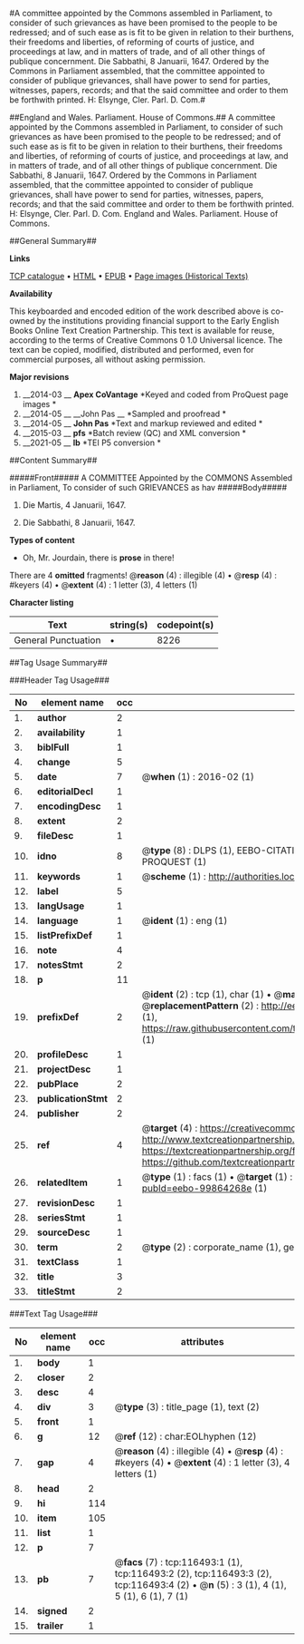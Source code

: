 #A committee appointed by the Commons assembled in Parliament, to consider of such grievances as have been promised to the people to be redressed; and of such ease as is fit to be given in relation to their burthens, their freedoms and liberties, of reforming of courts of justice, and proceedings at law, and in matters of trade, and of all other things of publique concernment. Die Sabbathi, 8 Januarii, 1647. Ordered by the Commons in Parliament assembled, that the committee appointed to consider of publique grievances, shall have power to send for parties, witnesses, papers, records; and that the said committee and order to them be forthwith printed. H: Elsynge, Cler. Parl. D. Com.#

##England and Wales. Parliament. House of Commons.##
A committee appointed by the Commons assembled in Parliament, to consider of such grievances as have been promised to the people to be redressed; and of such ease as is fit to be given in relation to their burthens, their freedoms and liberties, of reforming of courts of justice, and proceedings at law, and in matters of trade, and of all other things of publique concernment. Die Sabbathi, 8 Januarii, 1647. Ordered by the Commons in Parliament assembled, that the committee appointed to consider of publique grievances, shall have power to send for parties, witnesses, papers, records; and that the said committee and order to them be forthwith printed. H: Elsynge, Cler. Parl. D. Com.
England and Wales. Parliament. House of Commons.

##General Summary##

**Links**

[TCP catalogue](http://www.ota.ox.ac.uk/tcp/)  • 
[HTML](http://tei.it.ox.ac.uk/tcp/Texts-HTML/free/A83/A83655.html)  • 
[EPUB](http://tei.it.ox.ac.uk/tcp/Texts-EPUB/free/A83/A83655.epub) • 
[Page images (Historical Texts)](https://historicaltexts.jisc.ac.uk/eebo-99864268e)

**Availability**

This keyboarded and encoded edition of the work described above is co-owned by the
    institutions providing financial support to the Early English Books Online Text Creation
    Partnership. This text is available for reuse, according to the terms of  Creative Commons 0 1.0 Universal
    licence. The text can be copied, modified, distributed and performed, even for commercial
    purposes, all without asking permission.

**Major revisions**

1. __2014-03 __ __Apex CoVantage__ *Keyed and coded from ProQuest page images *
1. __2014-05 __ __John Pas __ *Sampled and proofread *
1. __2014-05 __ __John Pas__ *Text and markup reviewed and edited *
1. __2015-03 __ __pfs__ *Batch review (QC) and XML conversion *
1. __2021-05 __ __lb__ *TEI P5 conversion *

##Content Summary##

#####Front#####
 A COMMITTEE Appointed by the COMMONS Assembled in Parliament, To consider of such GRIEVANCES as hav
#####Body#####

1. Die Martis, 4 Januarii, 1647.

1. Die Sabbathi, 8 Januarii, 1647.

**Types of content**

  * Oh, Mr. Jourdain, there is **prose** in there!

There are 4 **omitted** fragments! 
 @__reason__ (4) : illegible (4)  •  @__resp__ (4) : #keyers (4)  •  @__extent__ (4) : 1 letter (3), 4 letters (1)

**Character listing**


|Text|string(s)|codepoint(s)|
|---|---|---|
|General Punctuation|•|8226|

##Tag Usage Summary##

###Header Tag Usage###

|No|element name|occ|attributes|
|---|---|---|---|
|1.|__author__|2||
|2.|__availability__|1||
|3.|__biblFull__|1||
|4.|__change__|5||
|5.|__date__|7| @__when__ (1) : 2016-02 (1)|
|6.|__editorialDecl__|1||
|7.|__encodingDesc__|1||
|8.|__extent__|2||
|9.|__fileDesc__|1||
|10.|__idno__|8| @__type__ (8) : DLPS (1), EEBO-CITATION (1), VID (1), EEBO-PROQUEST (1), STC (3), PROQUEST (1)|
|11.|__keywords__|1| @__scheme__ (1) : http://authorities.loc.gov/ (1)|
|12.|__label__|5||
|13.|__langUsage__|1||
|14.|__language__|1| @__ident__ (1) : eng (1)|
|15.|__listPrefixDef__|1||
|16.|__note__|4||
|17.|__notesStmt__|2||
|18.|__p__|11||
|19.|__prefixDef__|2| @__ident__ (2) : tcp (1), char (1)  •  @__matchPattern__ (2) : ([0-9\-]+):([0-9IVX]+) (1), (.+) (1)  •  @__replacementPattern__ (2) : http://eebo.chadwyck.com/downloadtiff?vid=$1&page=$2 (1), https://raw.githubusercontent.com/textcreationpartnership/Texts/master/tcpchars.xml#$1 (1)|
|20.|__profileDesc__|1||
|21.|__projectDesc__|1||
|22.|__pubPlace__|2||
|23.|__publicationStmt__|2||
|24.|__publisher__|2||
|25.|__ref__|4| @__target__ (4) : https://creativecommons.org/publicdomain/zero/1.0/ (1), http://www.textcreationpartnership.org/docs/. (1), https://textcreationpartnership.org/faq/#faq05 (1), https://github.com/textcreationpartnership (1)|
|26.|__relatedItem__|1| @__type__ (1) : facs (1)  •  @__target__ (1) : https://data.historicaltexts.jisc.ac.uk/view?pubId=eebo-99864268e (1)|
|27.|__revisionDesc__|1||
|28.|__seriesStmt__|1||
|29.|__sourceDesc__|1||
|30.|__term__|2| @__type__ (2) : corporate_name (1), geographic_name (1)|
|31.|__textClass__|1||
|32.|__title__|3||
|33.|__titleStmt__|2||


###Text Tag Usage###

|No|element name|occ|attributes|
|---|---|---|---|
|1.|__body__|1||
|2.|__closer__|2||
|3.|__desc__|4||
|4.|__div__|3| @__type__ (3) : title_page (1), text (2)|
|5.|__front__|1||
|6.|__g__|12| @__ref__ (12) : char:EOLhyphen (12)|
|7.|__gap__|4| @__reason__ (4) : illegible (4)  •  @__resp__ (4) : #keyers (4)  •  @__extent__ (4) : 1 letter (3), 4 letters (1)|
|8.|__head__|2||
|9.|__hi__|114||
|10.|__item__|105||
|11.|__list__|1||
|12.|__p__|7||
|13.|__pb__|7| @__facs__ (7) : tcp:116493:1 (1), tcp:116493:2 (2), tcp:116493:3 (2), tcp:116493:4 (2)  •  @__n__ (5) : 3 (1), 4 (1), 5 (1), 6 (1), 7 (1)|
|14.|__signed__|2||
|15.|__trailer__|1||
